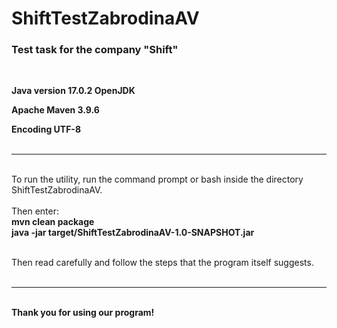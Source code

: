 # ShiftTestZabrodinaAV
### Test task for the company "Shift"
<br>

**Java version 17.0.2 OpenJDK**

**Apache Maven 3.9.6**

**Encoding UTF-8**<br><br>

--------------------------

<br>
To run the utility, run the command prompt or bash inside the directory ShiftTestZabrodinaAV. <br><br>
Then enter: <br>
<b>mvn clean package</b><br>
<b>java -jar target/ShiftTestZabrodinaAV-1.0-SNAPSHOT.jar</b><br><br>


Then read carefully and follow the steps that the program itself suggests.<br><br>

---------------------------
<br><b>Thank you for using our program!</b>
